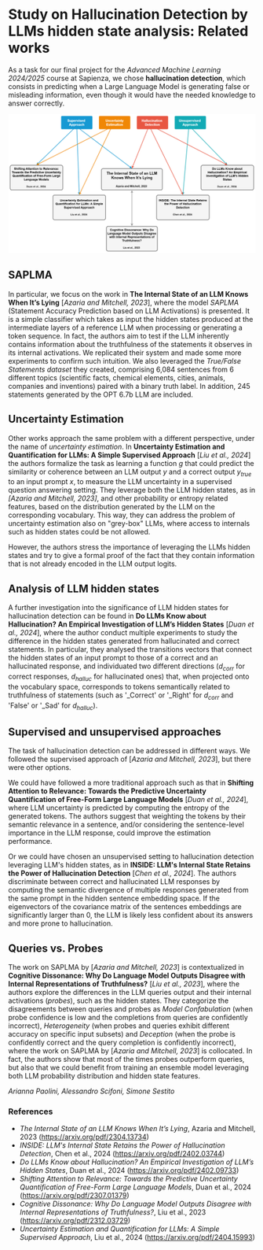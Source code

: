 # Study on Hallucination Detection by LLMs hidden state analysis: Related works

As a task for our final project for the *Advanced Machine Learning 2024/2025* course at Sapienza, we chose **hallucination detection**, which consists in predicting when a Large Language Model is generating false or misleading information, even though it would have the needed knowledge to answer correctly. 

![Related works](https://github.com/simonesestito/AML-project/blob/master/images/Related_Works.png)

## SAPLMA
In particular, we focus on the work in **The Internal State of an LLM Knows When It’s Lying** [*Azaria and Mitchell, 2023*], where the model *SAPLMA* (Statement Accuracy Prediction based on LLM Activations) is presented. It is a simple classifier which takes as input the hidden states produced at the intermediate layers of a reference LLM when processing or generating a token sequence. In fact, the authors aim to test if the LLM inherently contains information about the truthfulness of the statements it observes in its internal activations. We replicated their system and made some more experiments to confirm such intuition. We also leveraged the *True/False Statements dataset* they created, comprising 6,084 sentences from 6 different topics (scientific facts, chemical elements, cities, animals, companies and inventions) paired with a binary truth label. In addition, 245 statements generated by the OPT 6.7b LLM are included.

## Uncertainty Estimation

Other works approach the same problem with a different perspective, under the name of *uncertainty estimation*. In **Uncertainty Estimation and Quantification for LLMs: A Simple Supervised Approach** [*Liu et al., 2024*] the authors formalize the task as learning a function $g$ that could predict the similarity or coherence between an LLM output $y$ and a correct output $y_{true}$ to an input prompt $x$, to measure the LLM uncertainty in a supervised question answering setting. They leverage both the LLM hidden states, as in *[Azaria and Mitchell, 2023]*, and other probability or entropy related features, based on the distribution generated by the LLM on the corresponding vocabulary. This way, they can address the problem of uncertainty estimation also on "grey-box"  LLMs, where access to internals such as hidden states could be not allowed. 

However, the authors stress the importance of leveraging the LLMs hidden states and try to give a formal proof of the fact that they contain information that is not already encoded in the LLM output logits.

## Analysis of LLM hidden states

A further investigation into the significance of LLM hidden states for hallucination detection can be found in **Do LLMs Know about Hallucination? An Empirical Investigation of LLM’s Hidden States** [*Duan et al., 2024*], where the author conduct multiple experiments to study the difference in the hidden states generated from hallucinated and correct statements. In particular, they analysed the transitions vectors that connect the hidden states of an input prompt to those of a correct and an hallucinated response, and individuated two different directions ($d_{corr}$ for correct responses, $d_{halluc}$ for hallucinated ones) that, when projected onto the vocabulary space, corresponds to tokens semantically related to truthfulness of statements (such as '_Correct' or '_Right' for $d_{corr}$ and 'False' or '_Sad' for $d_{halluc}$).

## Supervised and unsupervised approaches

The task of hallucination detection can be addressed in different ways. We followed the supervised approach of  [*Azaria and Mitchell, 2023*], but there were other options.

We could have followed a more traditional approach such as that in **Shifting Attention to Relevance: Towards the Predictive Uncertainty Quantification of Free-Form Large Language Models** [*Duan et al., 2024*], where LLM uncertainty is predicted by computing the entropy of the generated tokens. The authors suggest that weighting the tokens by their semantic relevance in a sentence, and/or considering the sentence-level importance in the LLM response, could improve the estimation performance.

Or we could have chosen an unsupervised setting to hallucination detection leveraging LLM's hidden states, as in **INSIDE: LLM's Internal State Retains the Power of Hallucination Detection** [*Chen et al., 2024*]. The authors discriminate between correct and hallucinated LLM responses by computing the semantic divergence of multiple responses generated from the same prompt in the hidden sentence embedding space. If the eigenvectors of the covariance matrix of the sentences embeddings are significantly larger than 0, the LLM is likely less confident about its answers and more prone to hallucination.

## Queries vs. Probes

The work on SAPLMA by [*Azaria and Mitchell, 2023*] is contextualized in **Cognitive Dissonance: Why Do Language Model Outputs Disagree with Internal Representations of Truthfulness?** [*Liu et al., 2023*], where the authors explore the differences in the LLM queries output and their internal activations (*probes*), such as the hidden states. They categorize the disagreements between queries and probes as *Model Confabulation* (when probe confidence is low and the completions from queries are confidently incorrect), *Heterogeneity* (when probes and queries exhibit different accuracy on specific input subsets) and *Deception* (when the probe is confidently correct and the query completion is confidently incorrect), where the work on SAPLMA by [*Azaria and Mitchell, 2023*] is collocated. In fact, the authors show that most of the times probes outperform queries, but also that we could benefit from training an ensemble model leveraging both LLM probability distribution and hidden state features.

*Arianna Paolini, Alessandro Scifoni, Simone Sestito*

### References
- *The Internal State of an LLM Knows When It’s Lying*, Azaria and Mitchell, 2023 (https://arxiv.org/pdf/2304.13734)
-  *INSIDE: LLM's Internal State Retains the Power of Hallucination Detection*, Chen et al., 2024 (https://arxiv.org/pdf/2402.03744)
- *Do LLMs Know about Hallucination? An Empirical Investigation of LLM’s Hidden States*, Duan et al., 2024 (https://arxiv.org/pdf/2402.09733)
- *Shifting Attention to Relevance: Towards the Predictive Uncertainty Quantification of Free-Form Large Language Models*, Duan et al., 2024 (https://arxiv.org/pdf/2307.01379)
- *Cognitive Dissonance: Why Do Language Model Outputs Disagree with Internal Representations of Truthfulness?*, Liu et al., 2023 (https://arxiv.org/pdf/2312.03729)
- *Uncertainty Estimation and Quantification for LLMs: A Simple Supervised Approach*, Liu et al., 2024 (https://arxiv.org/pdf/2404.15993)


